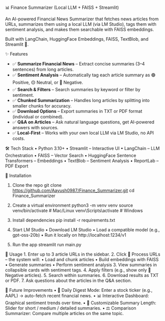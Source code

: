 📊 Finance Summarizer (Local LLM + FAISS + Streamlit)

An AI-powered Financial News Summarizer that fetches news articles from URLs, summarizes them using a local LLM (via LM Studio), tags them with sentiment analysis, and makes them searchable with FAISS embeddings.

Built with LangChain, HuggingFace Embeddings, FAISS, TextBlob, and Streamlit 🚀.

✨ Features
- ✅ **Summarize Financial News** – Extract concise summaries (3–4 sentences) from long articles.
- ✅ **Sentiment Analysis** – Automatically tag each article summary as 🟢 Positive, 🟡 Neutral, or 🔴 Negative.
- ✅ **Search & Filters** – Search summaries by keyword or filter by sentiment.
- ✅ **Chunked Summarization** – Handles long articles by splitting into smaller chunks for accuracy.
- ✅ **Download Options** – Export summaries in TXT or PDF format (individual or combined).
- ✅ **Q&A on Articles** – Ask natural language questions, get AI-powered answers with sources.
- ✅ **Local-First** – Works with your own local LLM via LM Studio, no API costs.

🛠️ Tech Stack
	•	Python 3.10+
	•	Streamlit – Interactive UI
	•	LangChain – LLM Orchestration
	•	FAISS – Vector Search
	•	HuggingFace Sentence Transformers – Embeddings
	•	TextBlob – Sentiment Analysis
	•	ReportLab – PDF Export

🚀 Installation

1.	Clone the repo
    git clone https://github.com/Aayush0987/Finance_Summarizer.git
    cd Finance_Summarizer

2.	Create a virtual environment
    python3 -m venv venv
    source venv/bin/activate   # Mac/Linux
    venv\Scripts\activate      # Windows

3.	Install dependencies
    pip install -r requirements.txt

4.	Start LM Studio
	•	Download LM Studio
	•	Load a compatible model (e.g., gpt-oss-20b)
	•	Run it locally on http://localhost:1234/v1

5.	Run the app
    streamlit run main.py

📖 Usage
	1.	Enter up to 3 article URLs in the sidebar.
	2.	Click 🚀 Process URLs – the system will:
	•	Load and chunk articles
	•	Build embeddings with FAISS
	•	Generate summaries
	•	Perform sentiment analysis
	3.	View summaries in collapsible cards with sentiment tags.
	4.	Apply filters (e.g., show only 🔴 Negative articles).
	5.	Search within summaries.
	6.	Download results as TXT or PDF.
	7.	Ask questions about the articles in the Q&A section.

🔮 Future Improvements
	•	📅 Daily Digest Mode: Enter a stock ticker (e.g., AAPL) → auto-fetch recent financial news.
	•	📊 Interactive Dashboard: Graphical sentiment trends over time.
	•	📝 Customizable Summary Length: Slider for short / medium / detailed summaries.
	•	⚖️ Comparison Summarizer: Compare multiple articles on the same topic.

